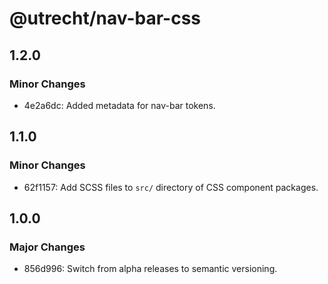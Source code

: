 # @utrecht/nav-bar-css

## 1.2.0

### Minor Changes

- 4e2a6dc: Added metadata for nav-bar tokens.

## 1.1.0

### Minor Changes

- 62f1157: Add SCSS files to `src/` directory of CSS component packages.

## 1.0.0

### Major Changes

- 856d996: Switch from alpha releases to semantic versioning.
